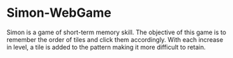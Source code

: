 # Simon-WebGame
Simon is a game of short-term memory skill. The objective of this game is to remember the order of tiles and click them accordingly. With each increase in level, a tile is added to the pattern making it more difficult to retain.
